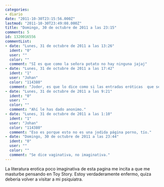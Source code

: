 ```yaml
---
categories:
- diario
date: "2011-10-30T23:15:56.000Z"
lastmod: "2011-10-30T23:49:08.000Z"
title: "Domingo, 30 de octubre de 2011 a las 23:15"
comments: 5
id: 1320016556
commentList:
- date: "Lunes, 31 de octubre de 2011 a las 13:26"
  ident: "0"
  user: ""
  color: ""
  comment: "SI es que como la señora potato no hay ninguna jajaj"
- date: "Lunes, 31 de octubre de 2011 a las 17:42"
  ident: "1"
  user: "Johan"
  color: "114380"
  comment: "Joder, es que lo dice como si las entradas eróticas  que se publican en el Diario fuesen con la intención de que todo el que lo lea se mate a pajas.  \nY no es así, ¿no?"
- date: "Lunes, 31 de octubre de 2011 a las 9:21"
  ident: "0"
  user: ""
  color: ""
  comment: "Ahí le has dado anonimo."
- date: "Lunes, 31 de octubre de 2011 a las 1:10"
  ident: "1"
  user: "Johan"
  color: "114380"
  comment: "Eso es porque esto no es una jodida página porno, tío."
- date: "Domingo, 30 de octubre de 2011 a las 23:44"
  ident: "0"
  user: ""
  color: ""
  comment: "Se dice vaginativa, no imaginativa."
---
```


La literatura erotica poco imaginativa de esta pagina me incita a que me masturbe pensando en Toy Story. Estoy verdaderamente enfermo, quiza deberia volver a visitar a mi psiquiatra.